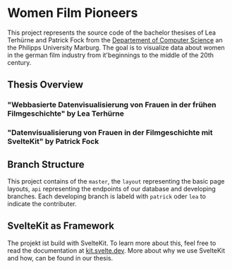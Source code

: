 # Women Film Pioneers
This project represents the source code of the bachelor thesises of Lea Terhürne and Patrick Fock from the [Departement of Computer Science](https://www.uni-marburg.de/en/fb12) an the Philipps University Marburg. The goal is to visualize data about women in the german film industry from it'beginnings to the middle of the 20th century.  

## Thesis Overview
### "Webbasierte Datenvisualisierung von Frauen in der frühen Filmgeschichte" by Lea Terhürne

### "Datenvisualisierung von Frauen in der Filmgeschichte mit SvelteKit" by Patrick Fock

## Branch Structure
This project contains of the ```master```, the ```layout``` representing the basic page layouts, ```api``` representing the endpoints of our database and developing branches. Each developing branch is labeld with ```patrick``` oder ```lea``` to indicate the contributer.

## SvelteKit as Framework
The projekt ist build with SvelteKit. To learn more about this, feel free to read the documentation at [kit.svelte.dev](https://kit.svelte.dev/). More about why we use SvelteKit and how, can be found in our thesis.
